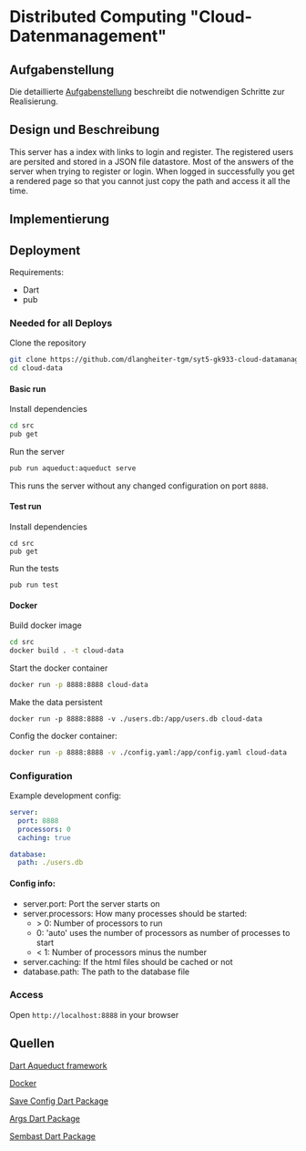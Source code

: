 # Distributed Computing "Cloud-Datenmanagement"

## Aufgabenstellung
Die detaillierte [Aufgabenstellung](TASK.md) beschreibt die notwendigen Schritte zur Realisierung.

## Design und Beschreibung

This server has a index with links to login and register. The registered users are persited and stored in a JSON file datastore. Most of the answers of the server when trying to register or login. When logged in successfully you get a rendered page so that you cannot just copy the path and access it all the time.

## Implementierung

## Deployment

Requirements:

* Dart
* pub

### Needed for all Deploys

Clone the repository

```bash
git clone https://github.com/dlangheiter-tgm/syt5-gk933-cloud-datamanagement-dlangheiter-tgm.git cloud-data
cd cloud-data
```

#### Basic run
Install dependencies

```bash
cd src
pub get
```

Run the server

```bash
pub run aqueduct:aqueduct serve
```

This runs the server without any changed configuration on port `8888`.

#### Test run

Install dependencies

```
cd src
pub get
```

Run the tests

```
pub run test
```

#### Docker

Build docker image

```bash
cd src
docker build . -t cloud-data
```

Start the docker container

```bash
docker run -p 8888:8888 cloud-data
```

Make the data persistent

```
docker run -p 8888:8888 -v ./users.db:/app/users.db cloud-data
```

Config the docker container:

```bash
docker run -p 8888:8888 -v ./config.yaml:/app/config.yaml cloud-data
```

### Configuration

Example development config:

```yaml
server:
  port: 8888
  processors: 0
  caching: true

database:
  path: ./users.db
```

#### Config info:

* server.port: Port the server starts on
* server.processors: How many processes should be started:
  * \> 0: Number of processors to run
  * 0: 'auto' uses the number of processors as number of processes to start
  * < 1: Number of processors minus the number
* server.caching: If the html files should be cached or not
* database.path: The path to the database file

### Access

Open `http://localhost:8888` in your browser

## Quellen

[Dart Aqueduct framework](https://aqueduct.io/)

[Docker](https://www.docker.com/)

[Save Config Dart Package](https://pub.dev/packages/safe_config)

[Args Dart Package](https://pub.dev/packages/args)

[Sembast Dart Package](https://pub.dev/packages/sembast)

